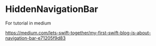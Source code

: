 # HiddenNavigationBar
For tutorial in medium

https://medium.com/lets-swift-together/my-first-swift-blog-is-about-navigation-bar-e71205f9d83
